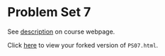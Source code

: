 # Problem Set 7

See [description](https://bsullivan18.github.io/STAT495/#problem_set_7) on course webpage.

Click [here](http://htmlpreview.github.io/?https://github.com/bsullivan18/PS07/blob/master/PS07.html) to view your forked version of `PS07.html`.